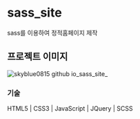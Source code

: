 # sass_site
 sass를 이용하여 정적홈페이지 제작

 ## 프로젝트 이미지
 
![skyblue0815 github io_sass_site_](https://github.com/skyblue0815/sass_site/assets/105362228/e39c8047-900f-436d-a8f7-be637d9e7814)

### 기술
HTML5 | CSS3 | JavaScript | JQuery | SCSS
